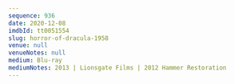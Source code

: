 ```yaml
---
sequence: 936
date: 2020-12-08
imdbId: tt0051554
slug: horror-of-dracula-1958
venue: null
venueNotes: null
medium: Blu-ray
mediumNotes: 2013 | Lionsgate Films | 2012 Hammer Restoration
---
```

